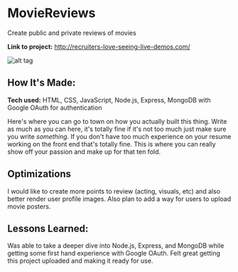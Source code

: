 # MovieReviews

Create public and private reviews of movies

**Link to project:** http://recruiters-love-seeing-live-demos.com/

![alt tag](http://placecorgi.com/1200/650)

## How It's Made:

**Tech used:** HTML, CSS, JavaScript, Node.js, Express, MongoDB with Google OAuth for authentication

Here's where you can go to town on how you actually built this thing. Write as much as you can here, it's totally fine if it's not too much just make sure you write _something_. If you don't have too much experience on your resume working on the front end that's totally fine. This is where you can really show off your passion and make up for that ten fold.

## Optimizations

I would like to create more points to review (acting, visuals, etc) and also better render user profile images. Also plan to add a way for users to upload movie posters.

## Lessons Learned:

Was able to take a deeper dive into Node.js, Express, and MongoDB while getting some first hand experience with Google OAuth. Felt great getting this project uploaded and making it ready for use.
